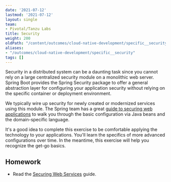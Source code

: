 ```yaml
---
date: '2021-07-12'
lastmod: '2021-07-12'
layout: single
team:
- Pivotal/Tanzu Labs
title: Security
weight: 200
oldPath: "/content/outcomes/cloud-native-development/specific__security.md"
aliases:
- "/outcomes/cloud-native-development/specific__security"
tags: []
---
```


Security in a distributed system can be a daunting task since you cannot rely on a large centralized security module on a monolithic web server. Spring Boot provides the Spring Security package to offer a general abstraction layer for configuring your application security without relying on the specific container or deployment environment.

We typically wire up security for newly created or modernized services using this module. The Spring team has a great [guide to securing web applications](https://spring.io/guides/gs/securing-web/) to walk you through the basic configuration via Java beans and the domain-specific language.

It's a good idea to complete this exercise to be comfortable applying the technology to your applications. You'll learn the specifics of more advanced configurations over time. In the meantime, this exercise will help you recognize the get-go basics.

## Homework

- Read the [Securing Web Services](https://spring.io/guides/gs/securing-web/) guide.